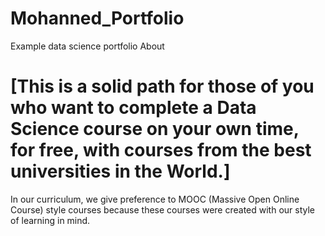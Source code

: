 # Mohanned_Portfolio
Example data science portfolio
About
# [This is a solid path for those of you who want to complete a Data Science course on your own time, for free, with courses from the best universities in the World.]

In our curriculum, we give preference to MOOC (Massive Open Online Course) style courses because these courses were created with our style of learning in mind.
